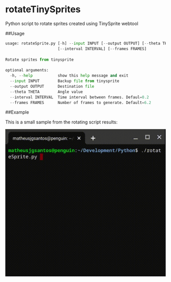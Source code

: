 # rotateTinySprites
Python script to rotate sprites created using TinySprite webtool

##Usage

```./rotateSprite.py --help
usage: rotateSprite.py [-h] --input INPUT [--output OUTPUT] [--theta THETA]
                       [--interval INTERVAL] [--frames FRAMES]

Rotate sprites from tinysprite

optional arguments:
  -h, --help           show this help message and exit
  --input INPUT        Backup file from tinysprite
  --output OUTPUT      Destination file
  --theta THETA        Angle value
  --interval INTERVAL  Time interval between frames. Defaul=0.2
  --frames FRAMES      Number of frames to generate. Default=6.2
```


##Example

This is a small sample from the rotating script results:

![Rotating plane](pics/rotating_plane.gif)
